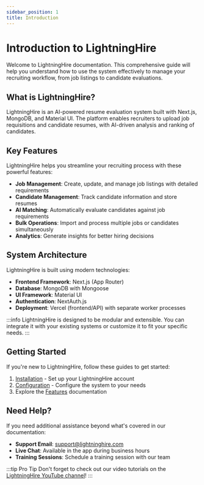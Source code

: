 ```yaml
---
sidebar_position: 1
title: Introduction
---
```


# Introduction to LightningHire

Welcome to LightningHire documentation. This comprehensive guide will help you understand how to use the system effectively to manage your recruiting workflow, from job listings to candidate evaluations.

## What is LightningHire?

LightningHire is an AI-powered resume evaluation system built with Next.js, MongoDB, and Material UI. The platform enables recruiters to upload job requisitions and candidate resumes, with AI-driven analysis and ranking of candidates.

## Key Features

LightningHire helps you streamline your recruiting process with these powerful features:

- **Job Management**: Create, update, and manage job listings with detailed requirements
- **Candidate Management**: Track candidate information and store resumes
- **AI Matching**: Automatically evaluate candidates against job requirements
- **Bulk Operations**: Import and process multiple jobs or candidates simultaneously
- **Analytics**: Generate insights for better hiring decisions

## System Architecture

LightningHire is built using modern technologies:

- **Frontend Framework**: Next.js (App Router)
- **Database**: MongoDB with Mongoose
- **UI Framework**: Material UI
- **Authentication**: NextAuth.js
- **Deployment**: Vercel (frontend/API) with separate worker processes

:::info
LightningHire is designed to be modular and extensible. You can integrate it with your existing systems or customize it to fit your specific needs.
:::

## Getting Started

If you're new to LightningHire, follow these guides to get started:

1. [Installation](installation.md) - Set up your LightningHire account
2. [Configuration](configuration.md) - Configure the system to your needs
3. Explore the [Features](../features/candidates/index.md) documentation

## Need Help?

If you need additional assistance beyond what's covered in our documentation:

- **Support Email**: support@lightninghire.com
- **Live Chat**: Available in the app during business hours
- **Training Sessions**: Schedule a training session with our team

:::tip Pro Tip
Don't forget to check out our video tutorials on the [LightningHire YouTube channel](https://youtube.com/lightninghire)!
:::
